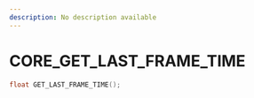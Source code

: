 ```yaml
---
description: No description available 
---
```


# CORE\_GET_LAST_FRAME_TIME

```cpp
float GET_LAST_FRAME_TIME();
```